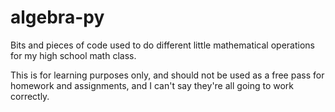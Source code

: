algebra-py
==========

Bits and pieces of code used to do different little mathematical operations for my high school math class.

This is for learning purposes only, and should not be used as a free pass for homework and assignments, and I can't say they're all going to work correctly.
